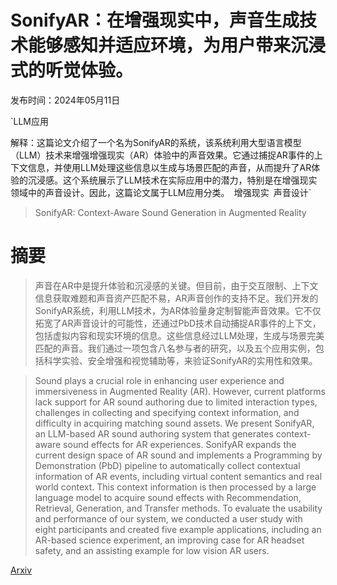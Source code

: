 # SonifyAR：在增强现实中，声音生成技术能够感知并适应环境，为用户带来沉浸式的听觉体验。

发布时间：2024年05月11日

`LLM应用

解释：这篇论文介绍了一个名为SonifyAR的系统，该系统利用大型语言模型（LLM）技术来增强增强现实（AR）体验中的声音效果。它通过捕捉AR事件的上下文信息，并使用LLM处理这些信息以生成与场景匹配的声音，从而提升了AR体验的沉浸感。这个系统展示了LLM技术在实际应用中的潜力，特别是在增强现实领域中的声音设计。因此，这篇论文属于LLM应用分类。` `增强现实` `声音设计`

> SonifyAR: Context-Aware Sound Generation in Augmented Reality

# 摘要

> 声音在AR中是提升体验和沉浸感的关键。但目前，由于交互限制、上下文信息获取难题和声音资产匹配不易，AR声音创作的支持不足。我们开发的SonifyAR系统，利用LLM技术，为AR体验量身定制智能声音效果。它不仅拓宽了AR声音设计的可能性，还通过PbD技术自动捕捉AR事件的上下文，包括虚拟内容和现实环境的信息。这些信息经过LLM处理，生成与场景完美匹配的声音。我们通过一项包含八名参与者的研究，以及五个应用实例，包括科学实验、安全增强和视觉辅助等，来验证SonifyAR的实用性和效果。

> Sound plays a crucial role in enhancing user experience and immersiveness in Augmented Reality (AR). However, current platforms lack support for AR sound authoring due to limited interaction types, challenges in collecting and specifying context information, and difficulty in acquiring matching sound assets. We present SonifyAR, an LLM-based AR sound authoring system that generates context-aware sound effects for AR experiences. SonifyAR expands the current design space of AR sound and implements a Programming by Demonstration (PbD) pipeline to automatically collect contextual information of AR events, including virtual content semantics and real world context. This context information is then processed by a large language model to acquire sound effects with Recommendation, Retrieval, Generation, and Transfer methods. To evaluate the usability and performance of our system, we conducted a user study with eight participants and created five example applications, including an AR-based science experiment, an improving case for AR headset safety, and an assisting example for low vision AR users.

[Arxiv](https://arxiv.org/abs/2405.07089)